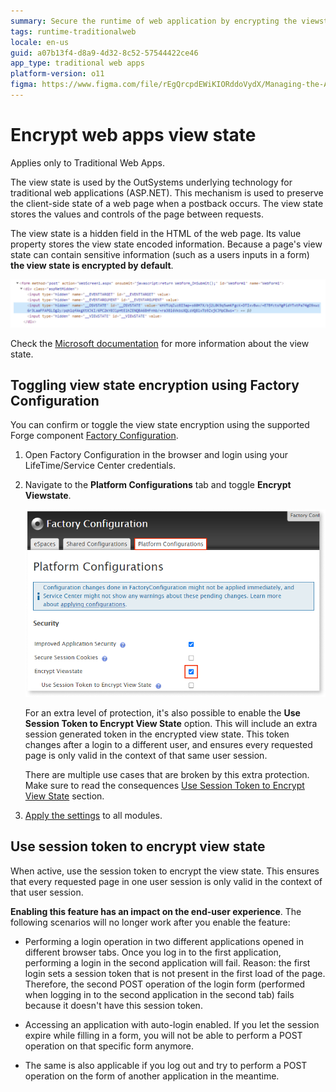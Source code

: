 ```yaml
---
summary: Secure the runtime of web application by encrypting the viewstate to protect sensitive information submitted by end users on the browser.
tags: runtime-traditionalweb
locale: en-us
guid: a07b13f4-d8a9-4d32-8c52-57544422ce46
app_type: traditional web apps
platform-version: o11
figma: https://www.figma.com/file/rEgQrcpdEWiKIORddoVydX/Managing-the-Applications-Lifecycle?type=design&node-id=3212%3A4950&mode=design&t=rzWSTBJIapfhmERp-1
---
```


# Encrypt web apps view state

<div class="info" markdown="1">

Applies only to Traditional Web Apps.

</div>

The view state is used by the OutSystems underlying technology for traditional web applications (ASP.NET). This mechanism is used to preserve the client-side state of a web page when a postback occurs. The view state stores the values and controls of the page between requests.
 
The view state is a hidden field in the HTML of the web page. Its value property stores the view state encoded information. Because a page's view state can contain sensitive information (such as a users inputs in a form) **the view state is encrypted by default**.

![Screenshot of the encryption settings for viewstate in the console](images/encrypt-viewstate-console.png "Viewstate Encryption in Console")

Check the [Microsoft documentation](https://docs.microsoft.com/en-us/dotnet/api/system.web.ui.control.viewstate?view=netframework-4.8) for more information about the view state.

## Toggling view state encryption using Factory Configuration

You can confirm or toggle the view state encryption using the supported Forge component [Factory Configuration](https://www.outsystems.com/forge/component-overview/25/factory-configuration). 

1. Open Factory Configuration in the browser and login using your LifeTime/Service Center credentials.

1. Navigate to the **Platform Configurations** tab and toggle **Encrypt Viewstate**. 
    
    ![Screenshot showing the Factory Configuration interface with the Encrypt Viewstate option toggled](images/encrypt-viewstate-factory-config-fc.png "Factory Configuration for Viewstate Encryption")

    For an extra level of protection, it's also possible to enable the **Use Session Token to Encrypt View State** option. This will include an extra session generated token in the encrypted view state. This token changes after a login to a different user, and ensures every requested page is only valid in the context of that same user session. 

    <div class="warning" markdown="1">

    There are multiple use cases that are broken by this extra protection. Make sure to read the consequences [Use Session Token to Encrypt View State](#use-session-token-to-encrypt-view-state) section.

    </div>

1. [Apply the settings](../deploy-applications/apply-configurations.md#apply-pending-settings-to-a-set-of-modules) to all modules.

## Use session token to encrypt view state

When active, use the session token to encrypt the view state. This ensures that every requested page in one user session is only valid in the context of that user session.

**Enabling this feature has an impact on the end-user experience**. The following scenarios will no longer work after you enable the feature:

* Performing a login operation in two different applications opened in different browser tabs. Once you log in to the first application, performing a login in the second application will fail. Reason: the first login sets a session token that is not present in the first load of the page. Therefore, the second POST operation of the login form (performed when logging in to the second application in the second tab) fails because it doesn't have this session token.

* Accessing an application with auto-login enabled. If you let the session expire while filling in a form, you will not be able to perform a POST operation on that specific form anymore.

* The same is also applicable if you log out and try to perform a POST operation on the form of another application in the meantime.
